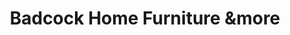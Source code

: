 ---
title: "Badcock Home Furniture &more"
url: /covington/badcock-home-furniture-undmore/
shop: Möbel
---